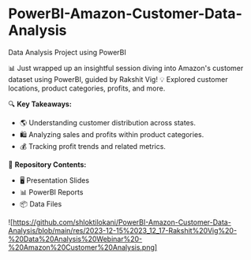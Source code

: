 # PowerBI-Amazon-Customer-Data-Analysis
Data Analysis Project using PowerBI

<p>📊 Just wrapped up an insightful session diving into Amazon's customer dataset using PowerBI, guided by Rakshit Vig! 💡 Explored customer locations, product categories, profits, and more.</p>

<p>🔍 <strong>Key Takeaways:</strong></p>
<ul>
  <li>🌎 Understanding customer distribution across states.</li>
  <li>🛍️ Analyzing sales and profits within product categories.</li>
  <li>💰 Tracking profit trends and related metrics.</li>
</ul>

<p>📂 <strong>Repository Contents:</strong></p>
<ul>
  <li>🖥️ Presentation Slides</li>
  <li>📊 PowerBI Reports</li>
  <li>📦 Data Files</li>
</ul>

![https://github.com/shloktilokani/PowerBI-Amazon-Customer-Data-Analysis/blob/main/res/2023-12-15%2023_12_17-Rakshit%20Vig%20-%20Data%20Analysis%20Webinar%20-%20Amazon%20Customer%20Analysis.png]
